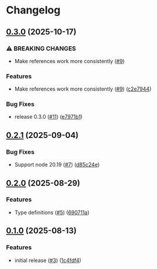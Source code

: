 # Changelog

## [0.3.0](https://github.com/sanity-io/blueprints-parser/compare/v0.2.1...v0.3.0) (2025-10-17)


### ⚠ BREAKING CHANGES

* Make references work more consistently ([#9](https://github.com/sanity-io/blueprints-parser/issues/9))

### Features

* Make references work more consistently ([#9](https://github.com/sanity-io/blueprints-parser/issues/9)) ([c2e7944](https://github.com/sanity-io/blueprints-parser/commit/c2e7944c88361fd6547db9b8932c4cab261c3b41))


### Bug Fixes

* release 0.3.0 ([#11](https://github.com/sanity-io/blueprints-parser/issues/11)) ([e7971b1](https://github.com/sanity-io/blueprints-parser/commit/e7971b1c595b13cc83f754e5f39332e0cf528ba5))

## [0.2.1](https://github.com/sanity-io/blueprints-parser/compare/v0.2.0...v0.2.1) (2025-09-04)


### Bug Fixes

* Support node 20.19 ([#7](https://github.com/sanity-io/blueprints-parser/issues/7)) ([d85c24e](https://github.com/sanity-io/blueprints-parser/commit/d85c24e172e5e898cc6689f003c11efb0f2afde0))

## [0.2.0](https://github.com/sanity-io/blueprints-parser/compare/v0.1.0...v0.2.0) (2025-08-29)


### Features

* Type definitions ([#5](https://github.com/sanity-io/blueprints-parser/issues/5)) ([690711a](https://github.com/sanity-io/blueprints-parser/commit/690711a860d3304c56569d277aa278945b5cde66))

## [0.1.0](https://github.com/sanity-io/blueprints-parser/compare/v0.0.1...v0.1.0) (2025-08-13)


### Features

* initial release ([#3](https://github.com/sanity-io/blueprints-parser/issues/3)) ([1c4fdf4](https://github.com/sanity-io/blueprints-parser/commit/1c4fdf49e61cbbd0c6f0f661cbac09a4a3a1c2ce))
